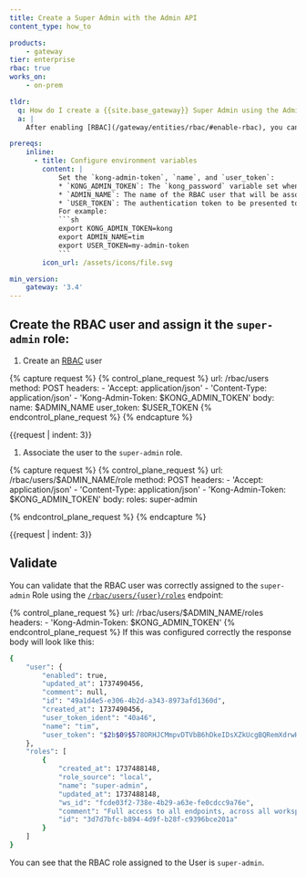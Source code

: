 ```yaml
---
title: Create a Super Admin with the Admin API
content_type: how_to

products:
    - gateway
tier: enterprise
rbac: true
works_on:
    - on-prem

tldr: 
  q: How do I create a {{site.base_gateway}} Super Admin using the Admin API
  a: |
    After enabling [RBAC](/gateway/entities/rbac/#enable-rbac), you can create a Super-Admin user by issuing a `POST` request to the [`/rbac/users/`](/api/gateway/admin-ee/#/operations/post-rbac-users) endpoint. Then associate the user to the `super-admin` role.

prereqs:
    inline:
      - title: Configure environment variables
        content: |
            Set the `kong-admin-token`, `name`, and `user_token`: 
            * `KONG_ADMIN_TOKEN`: The `kong_password` variable set when configuring {{site.base_gateway}}
            * `ADMIN_NAME`: The name of the RBAC user that will be associated with the Super Admin Role.
            * `USER_TOKEN`: The authentication token to be presented to the Admin API.
            For example: 
            ```sh
            export KONG_ADMIN_TOKEN=kong
            export ADMIN_NAME=tim
            export USER_TOKEN=my-admin-token
            ```
        icon_url: /assets/icons/file.svg

min_version:
    gateway: '3.4'
---
```



## Create the RBAC user and assign it the `super-admin` role: 

1. Create an [RBAC](/gateway/entities/rbac/) user
<!-- vale off -->
{% capture request %}
{% control_plane_request %}
  url: /rbac/users
  method: POST
  headers:
      - 'Accept: application/json'
      - 'Content-Type: application/json'
      - 'Kong-Admin-Token: $KONG_ADMIN_TOKEN'
  body:
      name: $ADMIN_NAME
      user_token: $USER_TOKEN
{% endcontrol_plane_request %}
{% endcapture %}

{{request | indent: 3}}


1. Associate the user to the `super-admin` role.

{% capture request %}
{% control_plane_request %}
  url: /rbac/users/$ADMIN_NAME/role
  method: POST
  headers:
      - 'Accept: application/json'
      - 'Content-Type: application/json'
      - 'Kong-Admin-Token: $KONG_ADMIN_TOKEN'
  body:
      roles: super-admin

{% endcontrol_plane_request %}
{% endcapture %}

{{request | indent: 3}}

<!--vale on -->

## Validate

You can validate that the RBAC user was correctly assigned to the `super-admin` Role using the [`/rbac/users/{user}/roles`](/api/gateway/admin-ee/#/operations/get-rbac-users-name_or_id-roles) endpoint: 

{% control_plane_request %}
  url: /rbac/users/$ADMIN_NAME/roles
  headers:
      - 'Kong-Admin-Token: $KONG_ADMIN_TOKEN'
{% endcontrol_plane_request %}
If this was configured correctly the response body will look like this: 

```sh
{
	"user": {
		"enabled": true,
		"updated_at": 1737490456,
		"comment": null,
		"id": "49a1d4e5-e306-4b2d-a343-8973afd1360d",
		"created_at": 1737490456,
		"user_token_ident": "40a46",
		"name": "tim",
		"user_token": "$2b$09$578ORHJCMmpvDTVbB6hDkeIDsXZkUcgBQRemXdrwH2ex8IYBKWSE."
	},
	"roles": [
		{
			"created_at": 1737488148,
			"role_source": "local",
			"name": "super-admin",
			"updated_at": 1737488148,
			"ws_id": "fcde03f2-738e-4b29-a63e-fe0cdcc9a76e",
			"comment": "Full access to all endpoints, across all workspaces",
			"id": "3d7d7bfc-b894-4d9f-b28f-c9396bce201a"
		}
	]
}
```
You can see that the RBAC role assigned to the User is `super-admin`.